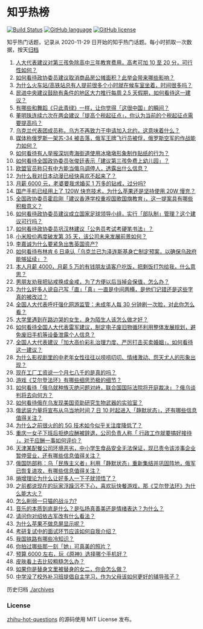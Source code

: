 # 知乎热榜
[![Build Status](https://github.com/ToWeLong/zhihu-hot-questions/workflows/CI/badge.svg)](https://github.com/ToWeLong/zhihu-hot-questions/actions)
[![GitHub language](https://img.shields.io/badge/language-golang-orange.svg)](https://golang.org/)
[![GitHub license](https://img.shields.io/github/license/ToWeLong/zhihu-hot-questions)](https://github.com/ToWeLong/zhihu-hot-questions/blob/main/LICENSE)

知乎热门话题，记录从 2020-11-29 日开始的知乎热门话题。每小时抓取一次数据，按天[归档](./archives)

<!-- BEGIN -->

1. [人大代表建议对第三孩免除高中三年教育费用，高考可加 10 至 20 分，可行性如何？](https://www.zhihu.com/question/520378139)
1. [如何看待政协委员建议取消商品房公摊面积？此举会带来哪些影响？](https://www.zhihu.com/question/520516840)
1. [为什么火车站/高铁站总有人提前很多个小时就在候车室坐着，时间很多吗？](https://www.zhihu.com/question/322522441)
1. [民进中央建议鼓励有条件的地区大力推行每周 2.5 天假期，如何看待这一建议？](https://www.zhihu.com/question/520499614)
1. [有哪些和舞蹈《只此青绿》一样，让你觉得「这很中国」的瞬间？](https://www.zhihu.com/question/519663946)
1. [董明珠连续六次在两会建议「提高个税起征点」，你认为当前的个税起征点需要提高吗？](https://www.zhihu.com/question/520206917)
1. [乌克兰代表团成员称，乌方不再致力于申请加入北约，这意味着什么？](https://www.zhihu.com/question/520495251)
1. [媒体称俄罗斯一架苏-34 被击落，俄军王牌飞行员被俘，俄罗斯空军的作战能力如何？](https://www.zhihu.com/question/520344855)
1. [如何看待有人举报深圳粤海街道使用冰墩墩形象制作贴纸的行为？](https://www.zhihu.com/question/520304612)
1. [如何看待全国政协委员张俊廷表示「建议第三孩免费上幼儿园」？](https://www.zhihu.com/question/520337013)
1. [欧盟官员称只有中方能当俄乌调停人，透露出什么信息？](https://www.zhihu.com/question/520312652)
1. [为什么我对日本动漫已经快喜欢不起来了？](https://www.zhihu.com/question/264393711)
1. [月薪 6000 元，老婆要我求婚买 1 万多的钻戒，过分吗?](https://www.zhihu.com/question/497817018)
1. [国产手机已经用上了 120W 快充技术，为什么苹果还是坚持使用 20W 慢充？](https://www.zhihu.com/question/486796016)
1. [全国政协委员霍启刚「建议香港学校重视国歌国旗教育」，这一提案具有哪些积极意义？](https://www.zhihu.com/question/520505294)
1. [如何看待政协委员建议成立国家足球领导小组，实行「部队制」管理？这个建议可行吗？](https://www.zhihu.com/question/520514117)
1. [如何看待政协委员巩汉林建议「公务员考试考硬笔书法」？](https://www.zhihu.com/question/520516854)
1. [小米股价再度破发第 35 天，该公司未来发展前景如何？](https://www.zhihu.com/question/520203903)
1. [李嘉诚为什么要紧急出售英国资产?](https://www.zhihu.com/question/520121203)
1. [如何看待布林肯 6 日承认「乌克兰已为泽连斯基身亡制定预案，以确保乌政府能够延续」？](https://www.zhihu.com/question/520522306)
1. [本人月薪 4000，月薪 5 万的有钱朋友请客户吃饭，把剩饭打包给我，什么意思？](https://www.zhihu.com/question/519940078)
1. [男朋友劝我把钻戒换成金戒，为了方便以后当掉会保值，怎么办？](https://www.zhihu.com/question/514147672)
1. [为什么好多人说自己写「直」「真」一直是中间两横，是他们记错还是这些字真的被改过？](https://www.zhihu.com/question/520301174)
1. [全国人大代表呼吁强化网游监管：未成年人每 30 分钟刷一次脸，对此你怎么看？](https://www.zhihu.com/question/447608279)
1. [大学里遇到在路边哭的女生，身为陌生人该怎么做才好？](https://www.zhihu.com/question/520206847)
1. [如何看待全国人大代表雷军建议，制定电子废旧物循环利用整体发展规划，避免废旧手机等设备泄露个人信息？](https://www.zhihu.com/question/520347713)
1. [全国人大代表建议「加大高价彩礼治理力度、严厉打击买卖婚姻」，如何看待这一建议？](https://www.zhihu.com/question/520487945)
1. [为什么影视剧里的中老年女性往往以唠唠叨叨、情绪激动、怨天尤人的形象出现？](https://www.zhihu.com/question/513323934)
1. [现在工厂工资说一个月七八千的是真的吗？](https://www.zhihu.com/question/516017025)
1. [游戏《艾尔登法环》有哪些细思恐极的细节？](https://www.zhihu.com/question/518456871)
1. [如何看待「俄乌就种族灭绝问题对峙，联合国国际法院将开庭裁决」？俄乌谈判将去向何方？](https://www.zhihu.com/question/520505916)
1. [如何看待俄在乌发现美国资助研究生物武器的实验室？](https://www.zhihu.com/question/520490064)
1. [俄武装力量将宣布从乌当地时间 7 日 10 时起进入「静默状态」，还有哪些信息值得关注？](https://www.zhihu.com/question/520536467)
1. [为什么之前很火的的 5G 技术如今似乎关注度降低了？](https://www.zhihu.com/question/502747685)
1. [重庆一女子下班后拒绝应酬被辞退，公司负责人称「 行政工作就要搞好接待 」，对于应酬一事如何评价？](https://www.zhihu.com/question/520385377)
1. [天津某配餐公司环境恶劣，中小学生食品安全无法保证，现已责令该涉事企业暂停营业，还有哪些信息值得关注？](https://www.zhihu.com/question/520296714)
1. [俄国防部称：乌「民族主义者」利用「静默状态」重新集结并巩固阵地，俄军已恢复进攻，有哪些信息值得关注？](https://www.zhihu.com/question/520340681)
1. [熵增理论为什么让好多人一下子就领悟了？](https://www.zhihu.com/question/27343287)
1. [之前都说现在的玩家浮躁沉不下心，喜欢玩快餐游戏，那《艾尔登法环》为什么能大火？](https://www.zhihu.com/question/519571863)
1. [怎么削弱一只猫的战斗力?](https://www.zhihu.com/question/517851468)
1. [音乐的本质到底是什么？是弘扬真善美还是情绪表达？为什么？](https://www.zhihu.com/question/516582344)
1. [请问你对绍依古军改有什么看法？](https://www.zhihu.com/question/462049875)
1. [为什么苹果不做息屏显示呢？](https://www.zhihu.com/question/393244068)
1. [考研复试中的面试环节应该如何自我介绍？](https://www.zhihu.com/question/23252065)
1. [我国铁路有哪些冷知识？](https://www.zhihu.com/question/346141048)
1. [你拍过哪些那一刻「她」可真美的照片？](https://www.zhihu.com/question/519967328)
1. [预算 6000 左右，玩《原神》选择哪个手机好？](https://www.zhihu.com/question/514176449)
1. [皮肤看上去比较粗糙怎么办？](https://www.zhihu.com/question/519512179)
1. [如果你是替身文里被替身的女二，你会怎么做？](https://www.zhihu.com/question/394589030)
1. [中学没了校外补习班提倡自主学习，作为父母该如何更好的辅导孩子？](https://www.zhihu.com/question/520430470)

<!-- END -->

历史归档 [./archives](./archives)


### License
[zhihu-hot-questions](https://github.com/towelong/zhihu-hot-questions) 的源码使用 MIT License 发布。